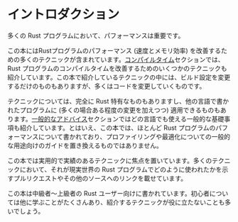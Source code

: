 <!-- commit: https://github.com/nnethercote/perf-book/commit/5198a8631ed6017a7a39b5e41a4c6e04f74eb54a -->

# イントロダクション

多くの Rust プログラムにおいて、パフォーマンスは重要です。

この本にはRustプログラムのパフォーマンス (速度とメモリ効率) を改善するための多くのテクニックが含まれています。[コンパイルタイム]セクションでは、Rust プログラムのコンパイルタイムを改善するためのいくつかのテクニックも紹介しています。この本で紹介しているテクニックの中には、ビルド設定を変更するだけのものもありますが、多くはコードを変更していくものです。

[コンパイルタイム]: compile-times.md

テクニックについては、完全に Rust 特有なものもありますし、他の言語で書かれたプログラムに (多くの場合ある程度の変更を加えつつ) 適用できるものもあります。[一般的なアドバイス]セクションではどの言語でも使える一般的な基礎事項も紹介しています。とはいえ、この本では、ほとんど Rust プログラムのパフォーマンスについて書かれており、プロファイリングや最適化についての一般的な用途向けのガイドを置き換えるものではありません。

この本では実用的で実績のあるテクニックに焦点を置いています。多くのテクニックにおいて、それが現実世界の Rust プログラムでどのように使われたかを示すプルリクエストやその他のソースへのリンクを載せています。

この本は中級者～上級者の Rust ユーザー向けに書かれています。初心者については他に学ぶことがたくさんあり、紹介するテクニックが役に立たないことも多いでしょう。

[一般的なアドバイス]: general-tips.md
